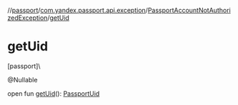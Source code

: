 //[passport](../../../index.md)/[com.yandex.passport.api.exception](../index.md)/[PassportAccountNotAuthorizedException](index.md)/[getUid](get-uid.md)

# getUid

[passport]\

@Nullable

open fun [getUid](get-uid.md)(): [PassportUid](../../com.yandex.passport.api/-passport-uid/index.md)
